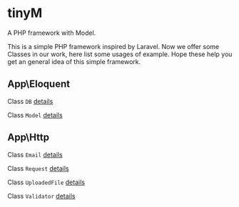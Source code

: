 # tinyM
A PHP framework with Model.

This is a simple PHP framework inspired by Laravel. Now we offer some Classes in our work, here list some usages of example. Hope these help you get an general idea of this simple framework.

## App\Eloquent

Class `DB`
[details](https://github.com/ukyouz/tinyM/tree/master/App)

Class `Model`
[details](https://github.com/ukyouz/tinyM/tree/master/App)

## App\Http

Class `Email`
[details](https://github.com/ukyouz/tinyM/tree/master/Http)

Class `Request`
[details](https://github.com/ukyouz/tinyM/tree/master/Http)

Class `UploadedFile`
[details](https://github.com/ukyouz/tinyM/tree/master/Http)

Class `Validator`
[details](https://github.com/ukyouz/tinyM/tree/master/Http)